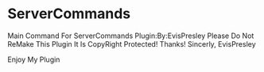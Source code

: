 # ServerCommands
Main Command For ServerCommands Plugin:By:EvisPresley
Please Do Not ReMake This Plugin It Is CopyRight Protected!
Thanks! 
Sincerly, EvisPresley

Enjoy My Plugin
